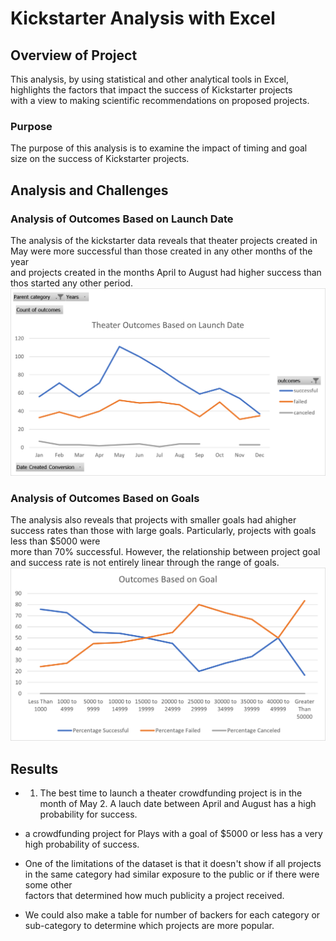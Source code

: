 # Kickstarter Analysis with Excel

## Overview of Project
This analysis, by using statistical and other analytical tools in Excel, highlights the factors that impact the success of Kickstarter projects<br/> with a view to making scientific recommendations on proposed projects.

### Purpose
The purpose of this analysis is to examine the impact of timing and goal size on the success of Kickstarter projects.

## Analysis and Challenges

### Analysis of Outcomes Based on Launch Date
The analysis of the kickstarter data reveals that theater projects created in May were more successful than those created in any other months of the year<br/> and projects created in the months April to August had higher success than thos started any other period.
![Theater_Outcomes_vs_Launch](resources/Theater_Outcomes_vs_Launch.png)

### Analysis of Outcomes Based on Goals
The analysis also reveals that projects with smaller goals had ahigher success rates than those with large goals. Particularly, projects with goals less than $5000 were<br/> more than 70% successful. However, the relationship between project goal and success rate is not entirely linear through the range of goals.
![Outcomes_vs_Goals](resources/Outcomes_vs_Goals.png)

## Results

- 1. The best time to launch a theater crowdfunding project is in the month of May 2. A lauch date between April and August has a high probability for success.

- a crowdfunding project for Plays with a goal of $5000 or less has a very high probability of success.

- One of the limitations of the dataset is that it doesn't show if all projects in the same category had similar exposure to the public or if there were some other<br/> factors that determined how much publicity a project received.

- We could also make a table for number of backers for each category or sub-category to determine which projects are more popular.
